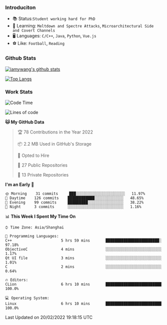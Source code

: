 ### Introduciton

- 📚 Status:`Student working hard for PhD`
- 🔎 Learning: `Meltdown and Spectre Attacks`, `Microarchitectural Side and Covert Channels`
- 🖥️ Languages: `C/C++`, `Java`, `Python`, `Vue.js`
- ⚽ Like: `Football`, `Reading`

### Github Stats

[![iamywang's github stats](https://github-readme-stats.vercel.app/api?username=iamywang&count_private=true&show_icons=true)]()

[![Top Langs](https://github-readme-stats.vercel.app/api/top-langs/?username=iamywang&layout=compact)]()

### Work Stats

<!--START_SECTION:waka-->
![Code Time](http://img.shields.io/badge/Code%20Time-106%20hrs%2047%20mins-blue)

![Lines of code](https://img.shields.io/badge/From%20Hello%20World%20I%27ve%20Written-535%20Thousand%20lines%20of%20code-blue)

**🐱 My GitHub Data** 

> 🏆 78 Contributions in the Year 2022
 > 
> 📦 2.2 MB Used in GitHub's Storage 
 > 
> 💼 Opted to Hire
 > 
> 📜 27 Public Repositories 
 > 
> 🔑 13 Private Repositories  
 > 
**I'm an Early 🐤** 

```text
🌞 Morning    31 commits     ███░░░░░░░░░░░░░░░░░░░░░░   11.97% 
🌆 Daytime    126 commits    ████████████░░░░░░░░░░░░░   48.65% 
🌃 Evening    99 commits     █████████░░░░░░░░░░░░░░░░   38.22% 
🌙 Night      3 commits      ░░░░░░░░░░░░░░░░░░░░░░░░░   1.16%

```


📊 **This Week I Spent My Time On** 

```text
⌚︎ Time Zone: Asia/Shanghai

💬 Programming Languages: 
C++                      5 hrs 59 mins       ████████████████████████░   97.18% 
ObjectiveC               4 mins              ░░░░░░░░░░░░░░░░░░░░░░░░░   1.17% 
Qt UI file               3 mins              ░░░░░░░░░░░░░░░░░░░░░░░░░   1.01% 
C                        2 mins              ░░░░░░░░░░░░░░░░░░░░░░░░░   0.64%

🔥 Editors: 
CLion                    6 hrs 10 mins       █████████████████████████   100.0%

💻 Operating System: 
Linux                    6 hrs 10 mins       █████████████████████████   100.0%

```


 Last Updated on 20/02/2022 19:18:15 UTC
<!--END_SECTION:waka-->
